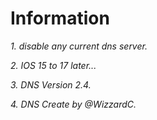 # Information

*1. disable any current dns server.*

*2. IOS 15 to 17 later...*

*3. DNS Version 2.4.*

*4. DNS Create by @WizzardC.*
